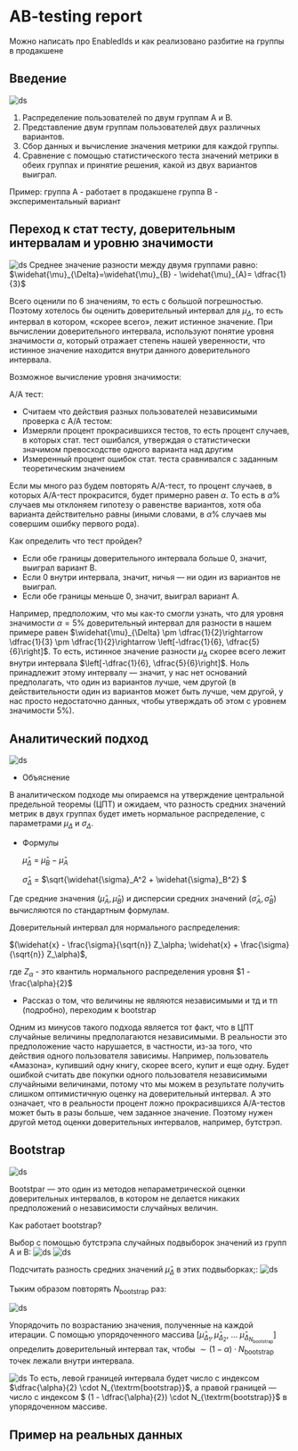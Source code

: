 # AB-testing report 
Можно написать про EnabledIds и как реализовано разбитие на группы в продакшене

## Введение

![ds](./interaction.png)
1. Распределение пользователей по двум группам A и B.
2. Представление двум группам пользователей двух различных вариантов.
3. Сбор данных и вычисление значения метрики для каждой группы.
4. Сравнение с помощью статистического теста значений метрики в обеих группах и принятие решения, какой из двух вариантов выиграл.

Пример: группа A - работает в продакшене
группа B - экспериментальный вариант

## Переход к стат тесту, доверительным интервалам и уровню значимости
![ds](./test1.png)
Среднее значение разности между двумя группами равно: 
$\widehat{\mu}_{\Delta}=\widehat{\mu}_{B} - \widehat{\mu}_{A}= \dfrac{1}{3}$

Всего оценили по 6 значениям, то есть с большой погрешностью.
Поэтому хотелось бы оценить доверительный интервал для  $\mu_{\Delta}$, то есть интервал в котором, «скорее всего», лежит истинное значение.
При вычислении доверительного интервала, используют понятие уровня значимости $\alpha$, который отражает степень нашей уверенности, что истинное значение находится внутри данного доверительного интервала.

Возможное вычисление уровня значимости: 

A/A тест:
* Считаем что действия разных пользователей независимыми
проверка с A/A тестом:
* Измеряли процент прокрасившихся тестов, то есть процент случаев, в которых стат. тест ошибался, утверждая о статистически значимом превосходстве одного варианта над другим
* Измеренный процент ошибок стат. теста сравнивался с заданным теоретическим значением

Если мы много раз будем повторять A/A-тест, то процент случаев, в которых A/A-тест прокрасится, будет примерно равен $\alpha$. То есть в $\alpha \%$ случаев мы отклоняем гипотезу о равенстве вариантов, хотя оба варианта действительно равны (иными словами, в $\alpha \%$ случаев мы совершим ошибку первого рода).

Как определить что тест пройден?
 * Если обе границы доверительного интервала больше 0, значит, выиграл вариант B.
 * Если 0 внутри интервала, значит, ничья — ни один из вариантов не выиграл.
 * Если обе границы меньше 0, значит, выиграл вариант A.

 Например, предположим, что мы как-то смогли узнать, что для уровня значимости $\alpha=5\%$ доверительный интервал для разности в нашем примере равен $\widehat{\mu}_{\Delta} \pm \dfrac{1}{2}\rightarrow \dfrac{1}{3} \pm \dfrac{1}{2}\rightarrow \left[-\dfrac{1}{6}, \dfrac{5}{6}\right]$. То есть, истинное значение разности $\mu_{\Delta}$ скорее всего лежит внутри интервала $\left[-\dfrac{1}{6}, \dfrac{5}{6}\right]$. 
  Ноль принадлежит этому интервалу — значит, у нас нет оснований предполагать, что один из вариантов лучше, чем другой (в действительности один из вариантов может быть лучше, чем другой, у нас просто недостаточно данных, чтобы утверждать об этом с уровнем значимости 5%).


## Аналитический подход
![ds](./anal.png)
* Объяснение

В аналитическом подходе мы опираемся на утверждение центральной предельной теоремы (ЦПТ) и ожидаем, что разность средних значений метрик в двух группах будет иметь нормальное распределение, с параметрами $\mu_{\Delta}$ и $\sigma_{\Delta}$. 
* Формулы 

    $\widehat{\mu}_{\Delta}$ = $\widehat{\mu}_{B} - \widehat{\mu}_{A}$ 
    
     $\widehat{\sigma}_{\Delta}$ = $\sqrt{\widehat{\sigma}_A^2 + \widehat{\sigma}_B^2} $

Где средние значения ($\widehat{\mu}_A, \widehat{\mu}_B$) и дисперсии средних значений ($\widehat{\sigma}_A, \widehat{\sigma}_B$) вычисляются по стандартным формулам.

Доверительный интервал для нормального распределения:

$(\widehat{x} - \frac{\sigma}{\sqrt{n}} Z_\alpha; \widehat{x} + \frac{\sigma}{\sqrt{n}} Z_\alpha)$,

где $Z_\alpha$ - это квантиль нормального
распределения уровня $1 - \frac{\alpha}{2}$
* Рассказ о том, что величины не являются независимыми и тд и тп (подробно), переходим к bootstrap

Одним из минусов такого подхода является тот факт, что в ЦПТ случайные величины предполагаются независимыми. В реальности это предположение часто нарушается, в частности, из-за того, что действия одного пользователя зависимы. Например, пользователь «Амазона», купивший одну книгу, скорее всего, купит и еще одну. Будет ошибкой считать две покупки одного пользователя независимыми случайными величинами, потому что мы можем в результате получить слишком оптимистичную оценку на доверительный интервал. А это означает, что в реальности процент ложно прокрасившихся A/A-тестов может быть в разы больше, чем заданное значение. Поэтому нужен другой метод оценки доверительных интервалов, например, бутстрэп.

## Bootstrap

![ds](./bootstrap.png)

Bootstpar — это один из методов непараметрической оценки доверительных интервалов, в котором не делается никаких предположений о независимости случайных величин. 

Как работает bootstrap?

Выбор с помощью бутстрэпа случайных подвыборок значений из групп A и B:
![ds](./bootstrap1.png)
![ds](./bootstrap2.png)

Подсчитать разность средних значений $\widehat{\mu}_{\Delta}$ в этих подвыборках;:
![ds](./bootstrap3.png)



Тыким образом повторять $N_{\textrm{bootstrap}}$ раз:

![ds](./bootstrap4.png)



Упорядочить по возрастанию значения, полученные на каждой итерации. С помощью упорядоченного массива $\left[\widehat{\mu}_{\Delta_1}, \widehat{\mu}_{\Delta_2}, ~ \dots ~ \widehat{\mu}_{\Delta_{N_{\textrm{bootstrap}}}}\right]$ определить доверительный интервал так, чтобы $\sim (1- \alpha)\cdot N_{\textrm{bootstrap}}$ точек лежали внутри интервала. 

![ds](./bootstrap5.jpg)
То есть, левой границей интервала будет число с индексом
$\dfrac{\alpha}{2} \cdot N_{\textrm{bootstrap}}$, а правой границей — число с индексом $ (1 - \dfrac{\alpha}{2}) \cdot N_{\textrm{bootstrap}}$ в упорядоченном массиве.

## Пример на реальных данных